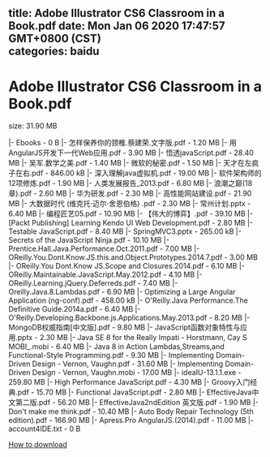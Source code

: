 
title: Adobe Illustrator CS6 Classroom in a Book.pdf
date: Mon Jan 06 2020 17:47:57 GMT+0800 (CST)    
categories: baidu
---

# Adobe Illustrator CS6 Classroom in a Book.pdf
size: 31.90 MB
 
 
|- Ebooks - 0 B
|- 怎样保养你的颈椎.蔡建荣.文字版.pdf - 1.20 MB
|- 用AngularJS开发下一代Web应用.pdf - 3.90 MB
|- 悟透javaScript.pdf - 28.40 MB
|- 吴军.数学之美.pdf - 1.40 MB
|- 微软的秘密.pdf - 1.50 MB
|- 天才在左疯子在右.pdf - 846.00 kB
|- 深入理解java虚拟机.pdf - 19.00 MB
|- 软件架构师的12项修炼.pdf - 1.90 MB
|- 人类发展报告_2013.pdf - 6.80 MB
|- 浪潮之巅(18章).pdf - 2.60 MB
|- 华为研发.pdf - 2.30 MB
|- 高性能网站建设.pdf - 21.90 MB
|- 大数据时代 (维克托·迈尔·舍恩伯格) .pdf - 2.30 MB
|- 常州计划.pptx - 6.40 MB
|- 编程匠艺05.pdf - 10.90 MB
|- 【伟大的博弈】.pdf - 39.10 MB
|- [Packt Publishing] Learning Kendo UI Web Development.pdf - 2.80 MB
|- Testable JavaScript.pdf - 8.40 MB
|- SpringMVC3.pptx - 265.00 kB
|- Secrets of the JavaScript Ninja.pdf - 10.10 MB
|- Prentice.Hall.Java.Performance.Oct.2011.pdf - 7.00 MB
|- OReilly.You.Dont.Know.JS.this.and.Object.Prototypes.2014.7.pdf - 3.00 MB
|- OReilly.You Dont.Know JS.Scope and Closures.2014.pdf - 6.10 MB
|- OReilly.Maintainable.JavaScript.May.2012.pdf - 4.10 MB
|- OReilly.Learning.jQuery.Deferreds.pdf - 7.40 MB
|- Oreilly.Java.8.Lambdas.pdf - 6.90 MB
|- Optimizing a Large Angular Application (ng-conf).pdf - 458.00 kB
|- O'Reilly.Java Performance.The Definitive Guide.2014a.pdf - 6.40 MB
|- O'Reilly.Developing.Backbone.js.Applications.May.2013.pdf - 8.20 MB
|- MongoDB权威指南[中文版].pdf - 9.80 MB
|- JavaScript函数对象特性与应用.pptx - 2.30 MB
|- Java SE 8 for the Really Impati - Horstmann, Cay S MOBI_.mobi - 6.40 MB
|- Java 8 in Action  Lambdas,Streams,and Functional-Style Programming.pdf - 9.30 MB
|- Implementing Domain-Driven Design - Vernon, Vaughn.pdf - 31.60 MB
|- Implementing Domain-Driven Design - Vernon, Vaughn.mobi - 17.00 MB
|- ideaIU-13.1.1.exe - 259.80 MB
|- High Performance JavaScript.pdf - 4.30 MB
|- Groovy入门经典.pdf - 15.70 MB
|- Functional JavaScript.pdf - 2.80 MB
|- EffectiveJava中文第二版.pdf - 56.20 MB
|- EffectiveJava2ndEdition 英文版.pdf - 1.90 MB
|- Don't make me think.pdf - 10.40 MB
|- Auto Body Repair Technology (5th edition).pdf - 166.90 MB
|- Apress.Pro AngularJS.(2014).pdf - 11.00 MB
|- account4IDE.txt - 0 B

[How to download](https://bpcam.bemobtrk.com/go/2ceec3aa-1ca2-46d6-b9ff-aaa5c184517c?jno=4023)